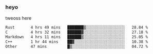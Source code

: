 ### heyo
tweoss here

<!--START_SECTION:waka-->

```txt
Rust       4 hrs 49 mins   ███████▒░░░░░░░░░░░░░░░░░   28.84 %
C          4 hrs 32 mins   ██████▓░░░░░░░░░░░░░░░░░░   27.18 %
Markdown   4 hrs 11 mins   ██████▒░░░░░░░░░░░░░░░░░░   25.05 %
C++        1 hr 44 mins    ██▓░░░░░░░░░░░░░░░░░░░░░░   10.38 %
Other      47 mins         █▒░░░░░░░░░░░░░░░░░░░░░░░   04.72 %
```

<!--END_SECTION:waka-->

<!--
**Tweoss/tweoss** is a ✨ _special_ ✨ repository because its `README.md` (this file) appears on your GitHub profile.

Here are some ideas to get you started:

- 🔭 I’m currently working on ...
- 🌱 I’m currently learning ...
- 👯 I’m looking to collaborate on ...
- 🤔 I’m looking for help with ...
- 💬 Ask me about ...
- 📫 How to reach me: ...
- 😄 Pronouns: ...
- ⚡ Fun fact: ...
-->
